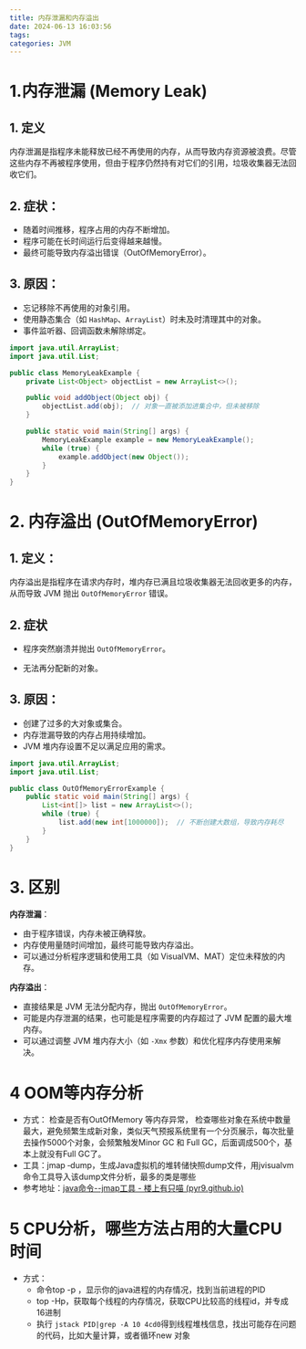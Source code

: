 ```yaml
---
title: 内存泄漏和内存溢出
date: 2024-06-13 16:03:56
tags:
categories: JVM
---
```


# 1.内存泄漏 (Memory Leak) 

## 1. **定义**

 内存泄漏是指程序未能释放已经不再使用的内存，从而导致内存资源被浪费。尽管这些内存不再被程序使用，但由于程序仍然持有对它们的引用，垃圾收集器无法回收它们。

## 2. **症状**：

- 随着时间推移，程序占用的内存不断增加。
- 程序可能在长时间运行后变得越来越慢。
- 最终可能导致内存溢出错误（OutOfMemoryError）。

## 3. **原因**：

- 忘记移除不再使用的对象引用。
- 使用静态集合（如 `HashMap`、`ArrayList`）时未及时清理其中的对象。
- 事件监听器、回调函数未解除绑定。

```java
import java.util.ArrayList;
import java.util.List;

public class MemoryLeakExample {
    private List<Object> objectList = new ArrayList<>();

    public void addObject(Object obj) {
        objectList.add(obj);  // 对象一直被添加进集合中，但未被移除
    }

    public static void main(String[] args) {
        MemoryLeakExample example = new MemoryLeakExample();
        while (true) {
            example.addObject(new Object());
        }
    }
}
```



# 2. 内存溢出 (OutOfMemoryError)

## 1. **定义**：

 内存溢出是指程序在请求内存时，堆内存已满且垃圾收集器无法回收更多的内存，从而导致 JVM 抛出 `OutOfMemoryError` 错误。

## 2. 症状

- 程序突然崩溃并抛出 `OutOfMemoryError`。

- 无法再分配新的对象。

## 3. **原因**：

- 创建了过多的大对象或集合。
- 内存泄漏导致的内存占用持续增加。
- JVM 堆内存设置不足以满足应用的需求。

```java
import java.util.ArrayList;
import java.util.List;

public class OutOfMemoryErrorExample {
    public static void main(String[] args) {
        List<int[]> list = new ArrayList<>();
        while (true) {
            list.add(new int[1000000]);  // 不断创建大数组，导致内存耗尽
        }
    }
}

```

# 3. 区别

**内存泄漏**：

- 由于程序错误，内存未被正确释放。
- 内存使用量随时间增加，最终可能导致内存溢出。
- 可以通过分析程序逻辑和使用工具（如 VisualVM、MAT）定位未释放的内存。

**内存溢出**：

- 直接结果是 JVM 无法分配内存，抛出 `OutOfMemoryError`。
- 可能是内存泄漏的结果，也可能是程序需要的内存超过了 JVM 配置的最大堆内存。
- 可以通过调整 JVM 堆内存大小（如 `-Xmx` 参数）和优化程序内存使用来解决。

# 4 OOM等内存分析

- 方式： 检查是否有OutOfMemory 等内存异常， 检查哪些对象在系统中数量最大，避免频繁生成新对象，类似天气预报系统里有一个分页展示，每次批量去操作5000个对象，会频繁触发Minor GC 和 Full GC，后面调成500个，基本上就没有Full GC了。
- 工具：jmap ‐dump，生成Java虚拟机的堆转储快照dump文件，用jvisualvm命令工具导入该dump文件分析，最多的类是哪些
- 参考地址：[java命令--jmap工具 - 楼上有只喵 (pyr9.github.io)](https://pyr9.github.io/java命令--jmap工具/)

# 5 CPU分析，哪些方法占用的大量CPU时间

- 方式：
  - 命令top -p ，显示你的java进程的内存情况，找到当前进程的PID
  - top -Hp，获取每个线程的内存情况，获取CPU比较高的线程id，并专成16进制
  - 执行 `jstack PID|grep -A 10 4cd0`得到线程堆栈信息，找出可能存在问题的代码，比如大量计算，或者循环new 对象
